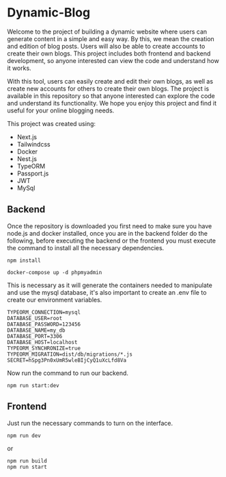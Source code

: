 # Dynamic-Blog

Welcome to the project of building a dynamic website where users can generate content in a simple and easy way. By this, we mean the creation and edition of blog posts. Users will also be able to create accounts to create their own blogs. This project includes both frontend and backend development, so anyone interested can view the code and understand how it works.

With this tool, users can easily create and edit their own blogs, as well as create new accounts for others to create their own blogs. The project is available in this repository so that anyone interested can explore the code and understand its functionality. We hope you enjoy this project and find it useful for your online blogging needs.

This project was created using:
* Next.js
* Tailwindcss
* Docker
* Nest.js
* TypeORM
* Passport.js
* JWT
* MySql

## Backend

Once the repository is downloaded you first need to make sure you have node.js and docker installed, once you are in the backend folder do the following, before executing the backend or the frontend you must execute the command to install all the necessary dependencies.

```
npm install
```

```
docker-compose up -d phpmyadmin
```
This is necessary as it will generate the containers needed to manipulate and use the mysql database, it's also important to create an .env file to create our environment variables.

```
TYPEORM_CONNECTION=mysql
DATABASE_USER=root
DATABASE_PASSWORD=123456
DATABASE_NAME=my_db
DATABASE_PORT=3306
DATABASE_HOST=localhost
TYPEORM_SYNCHRONIZE=true
TYPEORM_MIGRATION=dist/db/migrations/*.js
SECRET=hSpg3Pn0xUmR5wleBIjCyQ1uXcLfd8Va
```
Now run the command to run our backend.

```
npm run start:dev
```

## Frontend

Just run the necessary commands to turn on the interface.
```
npm run dev
```
or
```
npm run build
npm run start
```
